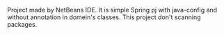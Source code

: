 Project made by NetBeans IDE. 
It is simple Spring pj with java-config and without annotation in domein's classes.
This project don't scanning packages.
